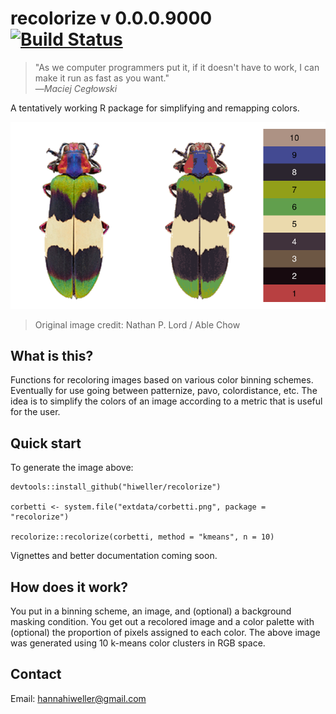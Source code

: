 # recolorize v 0.0.0.9000 [![Build Status](https://travis-ci.org/hiweller/recolorize.svg?branch=master)](https://travis-ci.org/hiweller/recolorize)
> "As we computer programmers put it, if it doesn't have to work, I can make it run as fast as you want."  
> —*Maciej Cegłowski*

A tentatively working R package for simplifying and remapping colors.

![](inst/extdata/msc/output.png)
> Original image credit: Nathan P. Lord / Able Chow

## What is this?

Functions for recoloring images based on various color binning schemes. Eventually for use going between patternize, pavo, colordistance, etc. The idea is to simplify the colors of an image according to a metric that is useful for the user.

## Quick start

To generate the image above:
```{r}
devtools::install_github("hiweller/recolorize")

corbetti <- system.file("extdata/corbetti.png", package = "recolorize")

recolorize::recolorize(corbetti, method = "kmeans", n = 10)
```
Vignettes and better documentation coming soon.

## How does it work?

You put in a binning scheme, an image, and (optional) a background masking condition. You get out a recolored image and a color palette with (optional) the proportion of pixels assigned to each color. The above image was generated using 10 k-means color clusters in RGB space.

## Contact

Email: [hannahiweller@gmail.com](hannahiweller@gmail.com)
